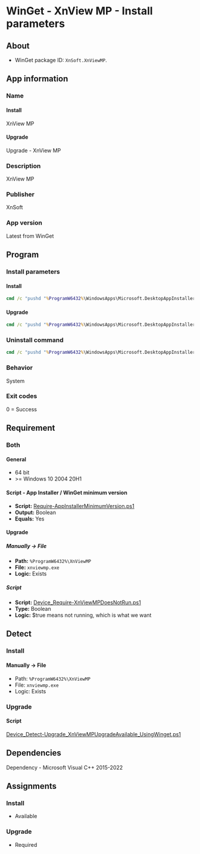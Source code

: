 # WinGet - XnView MP - Install parameters

## About

* WinGet package ID: `XnSoft.XnViewMP`.

## App information

### Name

#### Install

XnView MP

#### Upgrade

Upgrade - XnView MP

### Description

XnView MP

### Publisher

XnSoft

### App version

Latest from WinGet

## Program

### Install parameters

#### Install

```bat
cmd /c "pushd "%ProgramW6432%\WindowsApps\Microsoft.DesktopAppInstaller_*_x64__8wekyb3d8bbwe" && winget.exe install --exact --id XnSoft.XnViewMP --silent --source winget --accept-package-agreements --accept-source-agreements"
```

#### Upgrade

```bat
cmd /c "pushd "%ProgramW6432%\WindowsApps\Microsoft.DesktopAppInstaller_*_x64__8wekyb3d8bbwe" && winget.exe upgrade --exact --id XnSoft.XnViewMP --silent --source winget --accept-package-agreements --accept-source-agreements"
```

### Uninstall command

```bat
cmd /c "pushd "%ProgramW6432%\WindowsApps\Microsoft.DesktopAppInstaller_*_x64__8wekyb3d8bbwe" && winget.exe uninstall --exact --id XnSoft.XnViewMP --silent --source winget --accept-source-agreements"
```

### Behavior

System

### Exit codes

0 = Success

## Requirement

### Both

#### General

* 64 bit
* \>= Windows 10 2004 20H1

#### Script - App Installer / WinGet minimum version

* **Script:** [Require-AppInstallerMinimumVersion.ps1](./../../Common/Require-AppInstallerMinimumVersion.ps1)
* **Output:** Boolean
* **Equals:** Yes

#### Upgrade

##### Manually -> File

* **Path:** `%ProgramW6432%\XnViewMP`
* **File:** `xnviewmp.exe`
* **Logic:** Exists

##### Script

* **Script:** [Device_Require-XnViewMPDoesNotRun.ps1](./Device_Require-XnViewMPDoesNotRun.ps1)
* **Type:** Boolean
* **Logic:** $true means not running, which is what we want

## Detect

### Install

#### Manually -> File

* Path: `%ProgramW6432%\XnViewMP`
* File: `xnviewmp.exe`
* Logic: Exists

### Upgrade

#### Script

[Device_Detect-Upgrade_XnViewMPUpgradeAvailable_UsingWinget.ps1](./Device_Detect-Upgrade_XnViewMPUpgradeAvailable_UsingWinget.ps1)

## Dependencies

Dependency - Microsoft Visual C++ 2015-2022

## Assignments

### Install

* Available

### Upgrade

* Required
